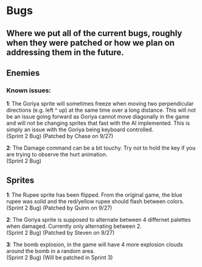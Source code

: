 # Bugs
## Where we put all of the current bugs, roughly when they were patched or how we plan on addressing them in the future.  

## Enemies

### Known issues: 
__1__: The Goriya sprite will sometimes freeze when moving two perpendicular directions (e.g. left ^ up) at the same time over a long distance. This will not be an issue going forward as Goriya cannot move diagonally in the game and will not be changing sprites that fast with the AI implemented. This is simply an issue with the Goriya being keyboard controlled.  
  (Sprint 2 Bug) (Patched by Chase on 9/27)

__2__: The Damage command can be a bit touchy. Try not to hold the key if you are trying to observe the hurt animation.  
(Sprint 2 Bug)


## Sprites
 __1__: The Rupee sprite has been flipped. From the original game, the blue rupee was solid and the red/yellow rupee should flash between colors.  
 (Sprint 2 Bug) (Patched by Quinn on 9/27)

 __2__: The Goriya sprite is supposed to alternate between 4 differnet palettes when damaged. Currently only alternating between 2.  
 (Sprint 2 Bug) (Patched by Steven on 9/27)

 __3__: The bomb explosion, in the game will have 4 more explosion clouds around the bomb in a random area.   
 (Sprint 2 Bug) (Will be patched in Sprint 3)  
